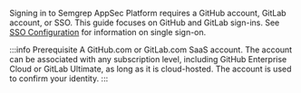 Signing in to Semgrep AppSec Platform requires a GitHub account, GitLab account, or SSO. This guide focuses on GitHub and GitLab sign-ins. See [SSO Configuration](/semgrep-cloud-platform/sso) for information on single sign-on.

:::info Prerequisite
A GitHub.com or GitLab.com SaaS account. The account can be associated with any subscription level, including GitHub Enterprise Cloud or GitLab Ultimate, as long as it is cloud-hosted. The account is used to confirm your identity.
:::
